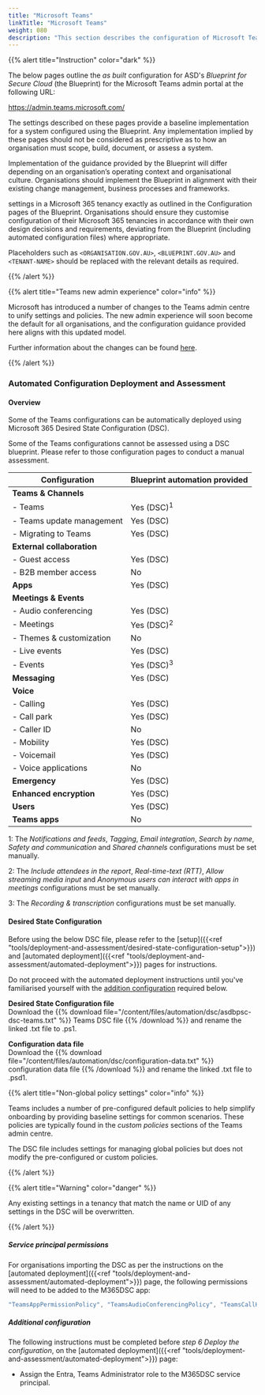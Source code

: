 ```yaml
---
title: "Microsoft Teams"
linkTitle: "Microsoft Teams"
weight: 080
description: "This section describes the configuration of Microsoft Teams associated with systems built according to guidance in ASD's Blueprint for Secure Cloud."
---
```


{{% alert title="Instruction" color="dark" %}}

The below pages outline the *as built* configuration for ASD's *Blueprint for Secure Cloud* (the Blueprint) for the Microsoft Teams admin portal at the following URL:

<https://admin.teams.microsoft.com/>

The settings described on these pages provide a baseline implementation for a system configured using the Blueprint. Any implementation implied by these pages should not be considered as prescriptive as to how an organisation must scope, build, document, or assess a system.

Implementation of the guidance provided by the Blueprint will differ depending on an organisation’s operating context and organisational culture. Organisations should implement the Blueprint in alignment with their existing change management, business processes and frameworks.

settings in a Microsoft 365 tenancy exactly as outlined in the Configuration pages of the Blueprint. Organisations should ensure they customise configuration of their Microsoft 365 tenancies in accordance with their own design decisions and requirements, deviating from the Blueprint (including automated configuration files) where appropriate.

Placeholders such as `<ORGANISATION.GOV.AU>`, `<BLUEPRINT.GOV.AU>` and `<TENANT-NAME>` should be replaced with the relevant details as required.

{{% /alert %}}

{{% alert title="Teams new admin experience" color="info" %}}

Microsoft has introduced a number of changes to the Teams admin centre to unify settings and policies. The new admin experience will soon become the default for all organisations, and the configuration guidance provided here aligns with this updated model.

Further information about the changes can be found [here](https://learn.microsoft.com/en-au/microsoftteams/unified-policies-settings-management-teams-admin-center).

{{% /alert %}}

### Automated Configuration Deployment and Assessment

#### Overview

Some of the Teams configurations can be automatically deployed using Microsoft 365 Desired State Configuration (DSC).

Some of the Teams configurations cannot be assessed using a DSC blueprint. Please refer to those configuration pages to conduct a manual assessment.

| Configuration              | Blueprint automation provided |
| -------------------------- | ----------------------------- |
| **Teams & Channels**       |                               |
| - Teams                    | Yes (DSC)<sup>1</sup>         |
| - Teams update management  | Yes (DSC)                     |
| - Migrating to Teams       | Yes (DSC)                     |
| **External collaboration** |                               |
| - Guest access             | Yes (DSC)                     |
| - B2B member access        | No                            |
| **Apps**                   | Yes (DSC)                     |
| **Meetings & Events**      |                               |
| - Audio conferencing       | Yes (DSC)                     |
| - Meetings                 | Yes (DSC)<sup>2</sup>         |
| - Themes & customization   | No                            |
| - Live events              | Yes (DSC)                     |
| - Events                   | Yes (DSC)<sup>3</sup>         |
| **Messaging**              | Yes (DSC)                     |
| **Voice**                  |                               |
| - Calling                  | Yes (DSC)                     |
| - Call park                | Yes (DSC)                     |
| - Caller ID                | No                            |
| - Mobility                 | Yes (DSC)                     |
| - Voicemail                | Yes (DSC)                     |
| - Voice applications       | No                            |
| **Emergency**              | Yes (DSC)                     |
| **Enhanced encryption**    | Yes (DSC)                     |
| **Users**                  | Yes (DSC)                     |
| **Teams apps**             | No                            |

1: The *Notifications and feeds*, *Tagging*, *Email integration*, *Search by name*, *Safety and communication* and *Shared channels* configurations must be set manually.

2: The *Include attendees in the report*, *Real-time-text (RTT)*, *Allow streaming media input* and *Anonymous users can interact with apps in meetings* configurations must be set manually.

3: The *Recording & transcription* configurations must be set manually.

#### Desired State Configuration

Before using the below DSC file, please refer to the [setup]({{<ref "tools/deployment-and-assessment/desired-state-configuration-setup">}}) and [automated deployment]({{<ref "tools/deployment-and-assessment/automated-deployment">}}) pages for instructions.

Do not proceed with the automated deployment instructions until you've familiarised yourself with the [addition configuration](#additional-configuration) required below.

**Desired State Configuration file**<br>Download the {{% download file="/content/files/automation/dsc/asdbpsc-dsc-teams.txt" %}} Teams DSC file {{% /download %}} and rename the linked .txt file to .ps1.

**Configuration data file**<br>Download the {{% download file="/content/files/automation/dsc/configuration-data.txt" %}} configuration data file {{% /download %}} and rename the linked .txt file to .psd1.

{{% alert title="Non-global policy settings" color="info" %}}

Teams includes a number of pre-configured default policies to help simplify onboarding by providing baseline settings for common scenarios. These policies are typically found in the *custom policies* sections of the Teams admin centre.

The DSC file includes settings for managing global policies but does not modify the pre-configured or custom policies.

{{% /alert %}}

{{% alert title="Warning" color="danger" %}}

Any existing settings in a tenancy that match the name or UID of any settings in the DSC will be overwritten.

{{% /alert %}}

##### Service principal permissions

For organisations importing the DSC as per the instructions on the [automated deployment]({{<ref "tools/deployment-and-assessment/automated-deployment">}}) page, the following permissions will need to be added to the M365DSC app:

```powershell
"TeamsAppPermissionPolicy", "TeamsAudioConferencingPolicy", "TeamsCallHoldPolicy", "TeamsCallingPolicy", "TeamsChannelsPolicy", "TeamsClientConfiguration", "TeamsComplianceRecordingPolicy", "TeamsDialInConferencingTenantSettings", "TeamsEventsPolicy", "TeamsFederationConfiguration", "TeamsFeedbackPolicy", "TeamsGroupPolicyAssignment", "TeamsGuestCallingConfiguration", "TeamsGuestMeetingConfiguration", "TeamsGuestMessagingConfiguration", "TeamsMeetingBroadcastConfiguration", "TeamsMeetingBroadcastPolicy", "TeamsMeetingConfiguration", "TeamsMeetingPolicy", "TeamsMessagingPolicy", "TeamsOrgWideAppSettings", "TeamsPstnUsage", "TeamsShiftsPolicy", "TeamsTemplatesPolicy", "TeamsTenantDialPlan", "TeamsTenantNetworkRegion", "TeamsTenantNetworkSite", "TeamsTranslationRule", "TeamsUpdateManagementPolicy", "TeamsUpgradeConfiguration"
```

##### Additional configuration

The following instructions must be completed before *step 6 Deploy the configuration*, on the [automated deployment]({{<ref "tools/deployment-and-assessment/automated-deployment">}}) page:

* Assign the Entra, Teams Administrator role to the M365DSC service principal.

